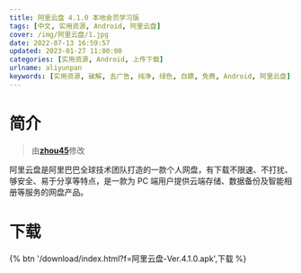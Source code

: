 ```yaml
---
title: 阿里云盘 4.1.0 本地会员学习版
tags: [中文, 实用资源, Android, 阿里云盘]
cover: /img/阿里云盘/1.jpg
date: 2022-07-13 16:59:57
updated: 2023-01-27 11:00:00
categories: [实用资源, Android, 上传下载]
urlname: aliyunpan
keywords: [实用资源, 破解, 去广告, 纯净, 绿色, 白嫖, 免费, Android, 阿里云盘]
---
```


# 简介

> 由[**zhou45**](/laiyuan)修改

阿里云盘是阿里巴巴全球技术团队打造的一款个人网盘，有下载不限速、不打扰、够安全、易于分享等特点，是一款为 PC 端用户提供云端存储、数据备份及智能相册等服务的网盘产品。

# 下载

{% btn '/download/index.html?f=阿里云盘-Ver.4.1.0.apk',下载 %}
